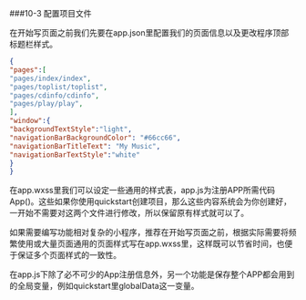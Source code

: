 ###10-3 配置项目文件


在开始写页面之前我们先要在app.json里配置我们的页面信息以及更改程序顶部标题栏样式。


```json
{
"pages":[
"pages/index/index",
"pages/toplist/toplist",
"pages/cdinfo/cdinfo",
"pages/play/play",
],
"window":{
"backgroundTextStyle":"light",
"navigationBarBackgroundColor": "#66cc66",
"navigationBarTitleText": "My Music",
"navigationBarTextStyle":"white"
}
}
```


在app.wxss里我们可以设定一些通用的样式表，app.js为注册APP所需代码App()。这些如果你使用quickstart创建项目，那么这些内容系统会为你创建好，一开始不需要对这两个文件进行修改，所以保留原有样式就可以了。

如果需要编写功能相对复杂的小程序，推荐在开始写页面之前，根据实际需要将频繁使用或大量页面通用的页面样式写在app.wxss里，这样既可以节省时间，也便于保证多个页面样式的一致性。

在app.js下除了必不可少的App注册信息外，另一个功能是保存整个APP都会用到的全局变量，例如quickstart里globalData这一变量。
